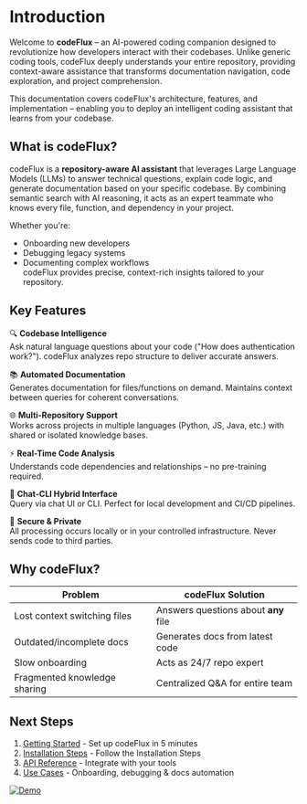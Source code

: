 # Introduction

Welcome to **codeFlux** – an AI-powered coding companion designed to revolutionize how developers interact with their codebases. Unlike generic coding tools, codeFlux deeply understands your entire repository, providing context-aware assistance that transforms documentation navigation, code exploration, and project comprehension.

This documentation covers codeFlux's architecture, features, and implementation – enabling you to deploy an intelligent coding assistant that learns from your codebase.

## What is codeFlux?

codeFlux is a **repository-aware AI assistant** that leverages Large Language Models (LLMs) to answer technical questions, explain code logic, and generate documentation based on your specific codebase. By combining semantic search with AI reasoning, it acts as an expert teammate who knows every file, function, and dependency in your project.

Whether you're:
- Onboarding new developers
- Debugging legacy systems
- Documenting complex workflows  
codeFlux provides precise, context-rich insights tailored to your repository.

## Key Features

🔍 **Codebase Intelligence**  
Ask natural language questions about your code ("How does authentication work?"). codeFlux analyzes repo structure to deliver accurate answers.

📚 **Automated Documentation**  
Generates documentation for files/functions on demand. Maintains context between queries for coherent conversations.

🌐 **Multi-Repository Support**  
Works across projects in multiple languages (Python, JS, Java, etc.) with shared or isolated knowledge bases.

⚡ **Real-Time Code Analysis**  
Understands code dependencies and relationships – no pre-training required.

🤖 **Chat-CLI Hybrid Interface**  
Query via chat UI or CLI. Perfect for local development and CI/CD pipelines.

🔐 **Secure & Private**  
All processing occurs locally or in your controlled infrastructure. Never sends code to third parties.

## Why codeFlux?

| Problem                          | codeFlux Solution                     |
|----------------------------------|--------------------------------------|
| Lost context switching files     | Answers questions about **any** file |
| Outdated/incomplete docs         | Generates docs from latest code      |
| Slow onboarding                  | Acts as 24/7 repo expert             |
| Fragmented knowledge sharing     | Centralized Q&A for entire team      |

## Next Steps

1. [Getting Started](getting_started.md) - Set up codeFlux in 5 minutes  
2. [Installation Steps](architecture.md) - Follow the Installation Steps
3. [API Reference](api.md) - Integrate with your tools  
4. [Use Cases](use_cases.md) - Onboarding, debugging & docs automation  

[![Demo](https://img.shields.io/badge/Demo-Live_Example-green?style=for-the-badge)](demo.md)
